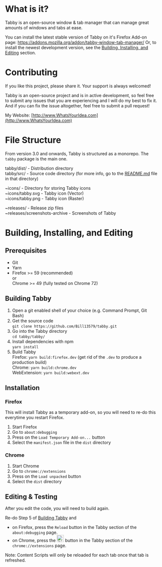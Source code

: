 # What is it?

Tabby is an open-source window & tab manager that can manage great amounts of windows and tabs at ease.

You can install the latest stable version of Tabby on it's Firefox Add-on page: https://addons.mozilla.org/addon/tabby-window-tab-manager/
Or, to install the newest development version, see the [Building, Installing, and Editing](#building-installing-and-editing) section.

# Contributing

If you like this project, please share it. Your support is always welcomed!

Tabby is an open-source project and is in active development, so feel free to submit any issues that you are experiencing and I will do my best to fix it. And if you can fix the issue altogether, feel free to submit a pull request!

My Website: [http://www.WhatsYourIdea.com](http://www.WhatsYourIdea.com)

# File Structure

From version 3.0 and onwards, Tabby is structured as a monorepo. The `tabby` package is the main one.

tabby/dist/ - Distribution directory<br/>
tabby/src/ - Source code directory (for more info, go to the [README.md](tabby/src/README.md) file in that directory)<br/>

~icons/ - Directory for storing Tabby icons<br/>
~icons/tabby.svg - Tabby icon (Vector)<br/>
~icons/tabby.png - Tabby icon (Raster)<br/>

~releases/ - Release zip files<br/>
~releases/screenshots-archive - Screenshots of Tabby<br/>

# Building, Installing, and Editing

## Prerequisites

- Git
- Yarn
- Firefox >= 59 (recommended)<br/>
  or<br/>
  Chrome >= 49 (fully tested on Chrome 72)

## Building Tabby

1. Open a git enabled shell of your choice (e.g. Command Prompt, Git Bash)
2. Get the source code  
`git clone https://github.com/Bill13579/tabby.git`
3. Go into the Tabby directory  
`cd tabby/tabby/`
4. Install dependencies with npm  
`yarn install`
5. Build Tabby  
Firefox: `yarn build:firefox.dev` (get rid of the `.dev` to produce a production build)  
Chrome: `yarn build:chrome.dev`  
WebExtension: `yarn build:webext.dev`

## Installation

### Firefox
This will install Tabby as a temporary add-on, so you will need to re-do this everytime you restart Firefox.

1. Start Firefox
2. Go to `about:debugging`
3. Press on the `Load Temporary Add-on...` button
4. Select the `manifest.json` file in the `dist` directory

### Chrome

1. Start Chrome
2. Go to `chrome://extensions`
3. Press on the `Load unpacked` button
4. Select the `dist` directory

## Editing & Testing

After you edit the code, you will need to build again.

Re-do Step 5 of [Building Tabby](#building-tabby) and<br/>
- on Firefox, press the `Reload` button in the Tabby section of the `about:debugging` page.<br/>
- on Chrome, press the <img src="https://i.imgur.com/FcVtjot.png" alt="Chrome Reload Icon" width="23px" /><!-- https://imgur.com/a/VHMbJ4l --> button in the Tabby section of the `chrome://extensions` page.

Note: Content Scripts will only be reloaded for each tab once that tab is refreshed.
